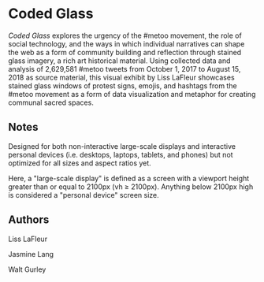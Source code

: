 # Coded Glass
_Coded Glass_ explores the urgency of the #metoo movement, the role of social technology, and the ways in which individual narratives can shape the web as a form of community building and reflection through stained glass imagery, a rich art historical material. Using collected data and analysis of 2,629,581 #metoo tweets from October 1, 2017 to August 15, 2018 as source material, this visual exhibit by Liss LaFleur showcases stained glass windows of protest signs, emojis, and hashtags from the #metoo movement as a form of data visualization and metaphor for creating communal sacred spaces.

## Notes
Designed for both non-interactive large-scale displays and interactive personal
devices (i.e. desktops, laptops, tablets, and phones) but not optimized for all
sizes and aspect ratios yet.

Here, a "large-scale display" is defined as a screen with a viewport height
greater than or equal to 2100px (vh ≥ 2100px). Anything below 2100px high is
considered a "personal device" screen size.

## Authors
Liss LaFleur

Jasmine Lang

Walt Gurley
